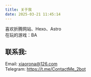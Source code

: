 ```yaml
---
title: 关于我
date: 2025-03-21 11:45:14
---
```


喜欢折腾网站、Hexo、Astro<br>
在玩的游戏：BA

## 联系我:<br>
Email: xiaorona@126.com<br>
Telegram: https://t.me/ContactMe_2bot
